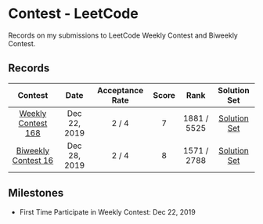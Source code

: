 # Contest - LeetCode

Records on my submissions to LeetCode Weekly Contest and Biweekly Contest.

## Records

| Contest | Date | Acceptance Rate | Score | Rank | Solution Set |
| :-----: | :--: | :-------------: | :---: | :--: | :----------: |
| [Weekly Contest 168](https://leetcode.com/contest/weekly-contest-168) | Dec 22, 2019 | 2 / 4 | 7 | 1881 / 5525 | [Solution Set](./Weekly%20Contest%20168/) |
| [Biweekly Contest 16](https://leetcode.com/contest/biweekly-contest-16) | Dec 28, 2019 | 2 / 4 | 8 | 1571 / 2788 | [Solution Set](./Biweekly%20Contest%2016/) |

## Milestones

* First Time Participate in Weekly Contest: Dec 22, 2019
